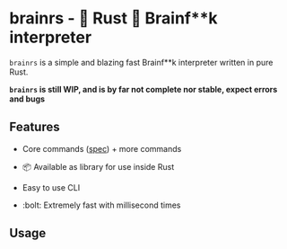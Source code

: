 # brainrs - :crab: Rust :brain: Brainf\*\*k interpreter

`brainrs` is a simple and blazing fast Brainf\*\*k interpreter written in pure Rust.

**`brainrs` is still WIP, and is by far not complete nor stable, expect errors and bugs**

## Features

- Core commands ([spec](http://brainfuck.org/brainfuck.html)) + more commands

- :package: Available as library for use inside Rust

- Easy to use CLI

- :bolt: Extremely fast with millisecond times

## Usage
